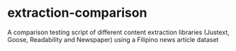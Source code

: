 # extraction-comparison
A comparison testing script of different content extraction libraries (Justext, Goose, Readability and Newspaper) using a Filipino news article dataset
